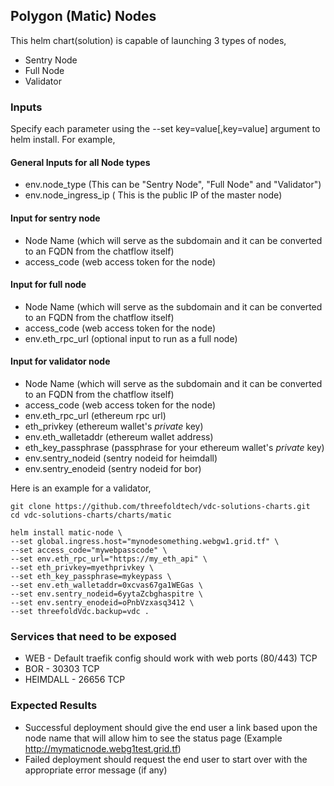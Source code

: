 ## Polygon (Matic) Nodes

This helm chart(solution) is capable of launching 3 types of nodes,

* Sentry Node
* Full Node
* Validator

### Inputs

Specify each parameter using the --set key=value[,key=value] argument to helm install. For example,

#### General Inputs for all Node types

* env.node_type (This can be "Sentry Node", "Full Node" and "Validator")
* env.node_ingress_ip ( This is the public IP of the master node)

#### Input for sentry node

* Node Name (which will serve as the subdomain and it can be converted to an FQDN from the chatflow itself)
* access_code (web access token for the node)

#### Input for full node

* Node Name (which will serve as the subdomain and it can be converted to an FQDN from the chatflow itself)
* access_code (web access token for the node)
* env.eth_rpc_url (optional input to run as a full node)

#### Input for validator node

* Node Name (which will serve as the subdomain and it can be converted to an FQDN from the chatflow itself)
* access_code (web access token for the node)
* env.eth_rpc_url (ethereum rpc url)
* eth_privkey (ethereum wallet's *private* key)
* env.eth_walletaddr (ethereum wallet address)
* eth_key_passphrase (passphrase for your ethereum wallet's *private* key)
* env.sentry_nodeid (sentry nodeid for heimdall)
* env.sentry_enodeid (sentry nodeid for bor)

Here is an example for a validator,

```
git clone https://github.com/threefoldtech/vdc-solutions-charts.git
cd vdc-solutions-charts/charts/matic

helm install matic-node \
--set global.ingress.host="mynodesomething.webgw1.grid.tf" \
--set access_code="mywebpasscode" \
--set env.eth_rpc_url="https://my_eth_api" \
--set eth_privkey=myethprivkey \
--set eth_key_passphrase=mykeypass \
--set env.eth_walletaddr=0xcvas67ga1WEGas \
--set env.sentry_nodeid=6yytaZcbghaspitre \
--set env.sentry_enodeid=oPnbVzxasq3412 \
--set threefoldVdc.backup=vdc . 

```

### Services that need to be exposed

* WEB - Default traefik config should work with web ports (80/443) TCP
* BOR - 30303 TCP 
* HEIMDALL - 26656 TCP 


### Expected Results

* Successful deployment should give the end user a link based upon the node name that will allow him to see the status page (Example http://mymaticnode.webg1test.grid.tf)
* Failed deployment should request the end user to start over with the appropriate error message (if any)

